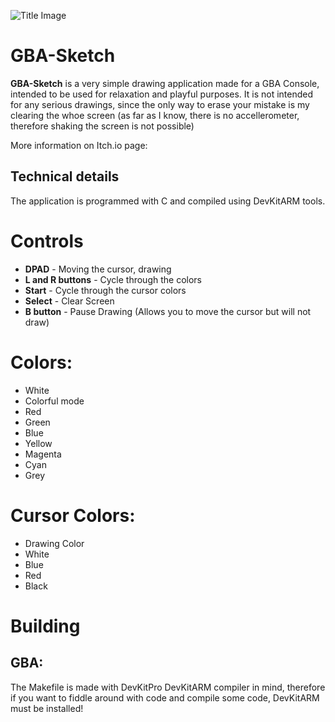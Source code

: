 ![Title Image](https://img.itch.zone/aW1nLzU4MjE0NzMucG5n/original/17EjWv.png)

# GBA-Sketch

**GBA-Sketch** is a very simple drawing application made for a GBA Console, intended to be used for relaxation and playful purposes. It is not intended for any serious drawings, since the only way to erase your mistake is my clearing the whoe screen (as far as I know, there is no accellerometer, therefore shaking the screen is not possible)

More information on Itch.io page: 

## Technical details
The application is programmed with C and compiled using DevKitARM tools.

# Controls
* **DPAD** - Moving the cursor, drawing
* **L and R buttons** - Cycle through the colors
* **Start** - Cycle through the cursor colors
* **Select** - Clear Screen
* **B button** - Pause Drawing (Allows you to move the cursor but will not draw)

# Colors:
* White
* Colorful mode
* Red
* Green
* Blue
* Yellow
* Magenta
* Cyan
* Grey

# Cursor Colors:
* Drawing Color
* White
* Blue
* Red
* Black

# Building
## GBA:
The Makefile is made with DevKitPro DevKitARM compiler in mind, therefore if you want to fiddle around with code and compile some code, DevKitARM must be installed!
